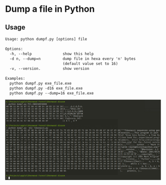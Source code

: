 # Dump a file in Python

## Usage
```
Usage: python dumpf.py [options] file

Options:
  -h, --help              show this help
  -d n, --dump=n          dump file in hexa every 'n' bytes
                          (default value set to 16)
  -v, --version.          show version

Examples:
  python dumpf.py exe_file.exe
  python dumpf.py -d16 exe_file.exe
  python dumpf.py --dump=16 exe_file.exe
```

![Screenshot](https://github.com/flaith-nycd/dump/blob/master/screenshot.png)
